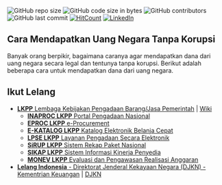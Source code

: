 ![GitHub repo size](https://img.shields.io/github/repo-size/Banyuwangi45/Dapat-Uang-Negara-Tanpa-Korupsi)
![GitHub code size in bytes](https://img.shields.io/github/languages/code-size/Banyuwangi45/Dapat-Uang-Negara-Tanpa-Korupsi)
![GitHub contributors](https://img.shields.io/github/contributors/Banyuwangi45/Dapat-Uang-Negara-Tanpa-Korupsi)
![GitHub last commit](https://img.shields.io/github/last-commit/Banyuwangi45/Dapat-Uang-Negara-Tanpa-Korupsi)
[![HitCount](http://hits.dwyl.com/Banyuwangi45/Dapat-Uang-Negara-Tanpa-Korupsi.svg)](http://hits.dwyl.com/Banyuwangi45/Dapat-Uang-Negara-Tanpa-Korupsi)
[![LinkedIn](https://img.shields.io/badge/-LinkedIn-black.svg?style=flat&logo=linkedin&colorB=555)](https://www.linkedin.com/company/14702071)

## Cara Mendapatkan Uang Negara Tanpa Korupsi
Banyak orang berpikir, bagaimana caranya agar mendapatkan dana dari uang negara secara legal dan tentunya tanpa korupsi. Berikut adalah beberapa cara untuk mendapatkan dana dari uang negara.

## Ikut Lelang
+ [**LKPP** Lembaga Kebijakan Pengadaan Barang/Jasa Pemerintah](https://www.lkpp.go.id/) | [Wiki](https://id.wikipedia.org/wiki/Lembaga_Kebijakan_Pengadaan_Barang/Jasa_Pemerintah)
  + [**INAPROC LKPP** Portal Pengadaan Nasional](http://inaproc.id/)
  + [**EPROC LKPP** e-Procurement](https://eproc.lkpp.go.id/)
  + [**E-KATALOG LKPP** Katalog Elektronik Belanja Cepat](https://e-katalog.lkpp.go.id/)
  + [**LPSE LKPP** Layanan Pengadaan Secara Elektronik](https://lpse.lkpp.go.id/eproc4)
  + [**SiRUP LKPP** Sistem Rekap Paket Nasional](https://sirup.lkpp.go.id/sirup/ro)
  + [**SIKAP LKPP** Sistem Informasi Kinerja Penyedia](https://sikap.lkpp.go.id/)
  + [**MONEV LKPP** Evaluasi dan Pengawasan Realisasi Anggaran](https://monev.lkpp.go.id/)
+ [**Lelang Indonesia** - Direktorat Jenderal Kekayaan Negara (DJKN) - Kementrian Keuangan](https://lelang.go.id/) | [DJKN](https://www.djkn.kemenkeu.go.id/)
